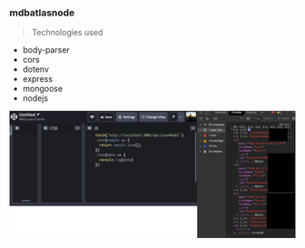 ### mdbatlasnode

> Technologies used
* body-parser
*  cors
*  dotenv
*  express
*  mongoose
*  nodejs

![alt text](images/mdbimage.png)